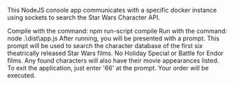 This NodeJS console app communicates with a specific docker instance using sockets to search the Star Wars Character API. 

Compile with the command: npm run-script compile
Run with the command: node .\dist\app.js
After running, you will be presented with a prompt. This prompt will be used to search the character database of the first six theatrically released Star Wars films. No Holiday Special or Battle for Endor films. Any found characters will also have their movie appearances listed. To exit the application, just enter '66' at the prompt. Your order will be executed.
